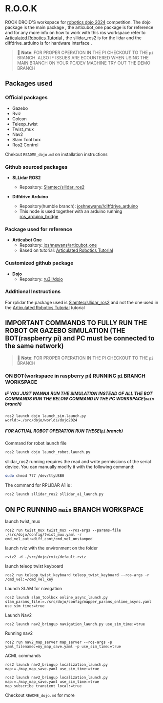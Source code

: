 # R.O.O.K
ROOK DROID'S workspace for [robotics dojo 2024](https://roboticsdojo.github.io/) competition. The dojo package is the main package , the articubot_one package is for reference and for any more info on how to work with this ros workspace refer to [Articulated Robotics Tutorial](https://articulatedrobotics.xyz/tutorials) , the sllidar_ros2 is for the lidar and the diffdrive_arduino is for hardware interface .


> 📝 **Note**: FOR PROPER OPERATION IN THE PI CHECKOUT TO THE `pi` BRANCH. ALSO IF ISSUES ARE ECOUNTERED WHEN USING THE MAIN BRANCH ON YOUR PC/DEV MACHINE TRY OUT THE DEMO BRANCH

## Packages used

### Official packages
- Gazebo
- Rviz
- Colcon
- Teleop_twist
- Twist_mux
- Nav2
- Slam Tool box
- Ros2 Control

Chekout `README_dojo.md` on installation instructions

### Github sourced packages

- **SLLidar ROS2**
  - Repository: [Slamtec/sllidar_ros2](https://github.com/Slamtec/sllidar_ros2.git)

- **Diffdrive Arduino**
  - Repository(humble branch): [joshnewans//diffdrive_arduino](https://github.com/joshnewans/diffdrive_arduino.git)
  - This node is used together with an arduino running [ros_arduino_bridge](https://github.com/joshnewans/ros_arduino_bridge.git)



### Package used for reference

- **Articubot One**
  - Repository: [joshnewans/articubot_one](https://github.com/joshnewans/articubot_one.git)
  - Based on tutorial: [Articulated Robotics Tutorial](https://articulatedrobotics.xyz/tutorials)

### Customized github package

- **Dojo**
  - Repository: [ru3ll/dojo](https://github.com/ru3ll/dojo.git)


### Additional Instructions
 For rplidar the package used is [Slamtec/sllidar_ros2](https://github.com/Slamtec/sllidar_ros2.git) and not the one used in the [Articulated Robotics Tutorial](https://articulatedrobotics.xyz/tutorials) tutorial








## IMPORTANT COMMANDS TO FULLY RUN THE ROBOT OR GAZEBO SIMULATION (THE BOT(raspberry pi) and PC must be connected to the same network)
> 📝 **Note**: FOR PROPER OPERATION IN THE PI CHECKOUT TO THE `pi` BRANCH

### ON BOT(workspace in raspberry pi) RUNNING `pi` BRANCH WORKSPACE

##### IF YOU JUST WANNA RUN THE SIMULATION INSTEAD OF ALL THE BOT COMMANDS RUN THE BELOW COMMAND IN THE PC WORKSPACE(`main` branch)

```
ros2 launch dojo launch_sim.launch.py world:=./src/dojo/worlds/dojo2024
```

##### FOR ACTUAL ROBOT OPERATION RUN THESE(`pi` branch)

Command for robot launch file

```bash
ros2 launch dojo launch_robot.launch.py
```

sllidar_ros2 running requires the read and write permissions of the serial device.
You can manually modify it with the following command:

```bash
sudo chmod 777 /dev/ttyUSB0
```

The command for RPLIDAR A1 is :

```bash
ros2 launch sllidar_ros2 sllidar_a1_launch.py
```

## ON PC RUNNING `main` BRANCH WORKSPACE
launch twist_mux
```
ros2 run twist_mux twist_mux --ros-args --params-file ./src/dojo/config/twist_mux.yaml -r cmd_vel_out:=diff_cont/cmd_vel_unstamped
```

launch rviz with the environment on the folder

```
rviz2 -d ./src/dojo/rviz/default.rviz
```


launch teleop twist keyboard
```
ros2 run teleop_twist_keyboard teleop_twist_keyboard --ros-args -r /cmd_vel:=/cmd_vel_key
```

<!-- Teleop Twist with topic remap
```
ros2 run teleop_twist_keyboard teleop_twist_keyboard --ros-args -r /cmd_vel:=/diff_cont/cmd_vel_unstamped
``` -->

Launch SLAM for navigation
```
ros2 launch slam_toolbox online_async_launch.py slam_params_file:=./src/dojo/config/mapper_params_online_async.yaml use_sim_time:=true
```

Launch Nav2
```
ros2 launch nav2_bringup navigation_launch.py use_sim_time:=true
```

Running nav2
```
ros2 run nav2_map_server map_server --ros-args -p yaml_filename:=my_map_save.yaml -p use_sim_time:=true
```

ACML commands

```
ros2 launch nav2_bringup localization_launch.py map:=./may_map_save.yaml use_sim_time:=true
```

```
ros2 launch nav2_bringup localization_launch.py map:=./may_map_save.yaml use_sim_time:=true map_subscribe_transient_local:=true
```
Checkout `README_dojo.md` for more